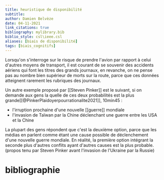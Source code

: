 ```yaml
---
title: heuristique de disponibilité
subtitle:
author: Damien Belvèze
date: 04-11-2021
link_citations: true
bibliography: mylibrary.bib
biblio_style: csl\ieee.csl
aliases: [biais de disponibilité]
tags: [biais_cognitifs]
---
```


Lorsqu'on s'interroge sur le risque de prendre l'avion par rapport à celui d'autres moyens de transport, il est courant de se souvenir des accidents aériens qui font les titres des grands journaux, en revanche, on ne pense pas au nombre bien supérieur de morts sur la route, parce que ces données atteignent rarement les rubriques des journaux. 

Un autre exemple proposé par [[Steven Pinker]] est le suivant, si on demande aux gens la quelle de ces deux probabilités est la plus grande[[@PinkerPlaidoyerpourrationalite2021]], 10min45 : 

- l'irruption prochaine d'une nouvelle [[guerre]] mondiale
- l'invasion de Taïwan par la Chine déclenchant une guerre entre les USA et la Chine

La plupart des gens répondent que c'est la deuxième option, parce que les médias en parlent comme étant une cause possible de déclenchement d'une nouvelle guerre mondiale. En réalité, la première option intégrant la seconde plus d'autres conflits ayant d'autres causes est la plus probable. (propos tenu par Steven Pinker avant l'invasion de l'Ukraine par la Russie)


# bibliographie

